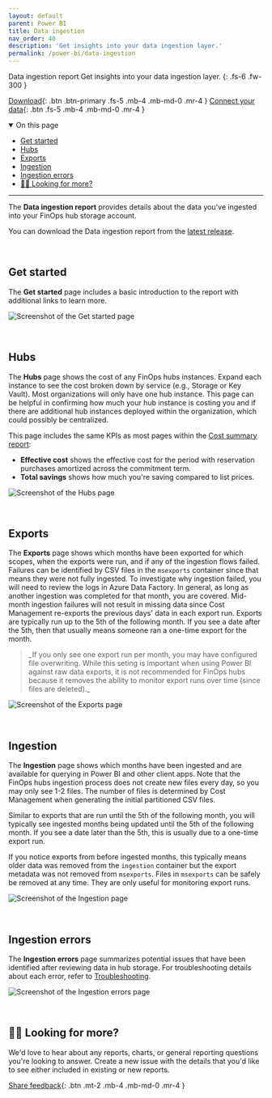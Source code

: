 ```yaml
---
layout: default
parent: Power BI
title: Data ingestion
nav_order: 40
description: 'Get insights into your data ingestion layer.'
permalink: /power-bi/data-ingestion
---
```


<span class="fs-9 d-block mb-4">Data ingestion report</span>
Get insights into your data ingestion layer.
{: .fs-6 .fw-300 }

[Download](https://github.com/microsoft/finops-toolkit/releases/latest){: .btn .btn-primary .fs-5 .mb-4 .mb-md-0 .mr-4 }
[Connect your data](./README.md#-connect-to-your-data){: .btn .fs-5 .mb-4 .mb-md-0 .mr-4 }

<details open markdown="1">
   <summary class="fs-2 text-uppercase">On this page</summary>

- [Get started](#get-started)
- [Hubs](#hubs)
- [Exports](#exports)
- [Ingestion](#ingestion)
- [Ingestion errors](#ingestion-errors)
- [🙋‍♀️ Looking for more?](#️-looking-for-more)

</details>

---

The **Data ingestion report** provides details about the data you've ingested into your FinOps hub storage account.

You can download the Data ingestion report from the [latest release](https://github.com/microsoft/finops-toolkit/releases/latest).

<br>

## Get started

The **Get started** page includes a basic introduction to the report with additional links to learn more.

![Screenshot of the Get started page](https://github.com/microsoft/finops-toolkit/assets/399533/a245ec33-cf49-4cc7-afe3-4f456525b9cd)

<br>

## Hubs

The **Hubs** page shows the cost of any FinOps hubs instances. Expand each instance to see the cost broken down by service (e.g., Storage or Key Vault). Most organizations will only have one hub instance. This page can be helpful in confirming how much your hub instance is costing you and if there are additional hub instances deployed within the organization, which could possibly be centralized.

This page includes the same KPIs as most pages within the [Cost summary report](./cost-summary.md):

- **Effective cost** shows the effective cost for the period with reservation purchases amortized across the commitment term.
- **Total savings** shows how much you're saving compared to list prices.

![Screenshot of the Hubs page](https://github.com/microsoft/finops-toolkit/assets/399533/09e8b7b0-0ee2-4ca2-a5d8-10e36827c9db)

<br>

## Exports

The **Exports** page shows which months have been exported for which scopes, when the exports were run, and if any of the ingestion flows failed. Failures can be identified by CSV files in the `msexports` container since that means they were not fully ingested. To investigate why ingestion failed, you will need to review the logs in Azure Data Factory. In general, as long as another ingestion was completed for that month, you are covered. Mid-month ingestion failures will not result in missing data since Cost Management re-exports the previous days' data in each export run. Exports are typically run up to the 5th of the following month. If you see a date after the 5th, then that usually means someone ran a one-time export for the month.

<blockquote class="tip" markdown="1">
  _If you only see one export run per month, you may have configured file overwriting. While this seting is important when using Power BI against raw data exports, it is not recommended for FinOps hubs because it removes the ability to monitor export runs over time (since files are deleted)._
</blockquote>

![Screenshot of the Exports page](https://github.com/microsoft/finops-toolkit/assets/399533/bb8cbcee-dacf-4c68-8922-230494ce7807)

<br>

## Ingestion

The **Ingestion** page shows which months have been ingested and are available for querying in Power BI and other client apps. Note that the FinOps hubs ingestion process does not create new files every day, so you may only see 1-2 files. The number of files is determined by Cost Management when generating the initial partitioned CSV files.

Similar to exports that are run until the 5th of the following month, you will typically see ingested months being updated until the 5th of the following month. If you see a date later than the 5th, this is usually due to a one-time export run.

If you notice exports from before ingested months, this typically means older data was removed from the `ingestion` container but the export metadata was not removed from `msexports`. Files in `msexports` can be safely be removed at any time. They are only useful for monitoring export runs.

![Screenshot of the Ingestion page](https://github.com/microsoft/finops-toolkit/assets/399533/37b7fb34-8475-463c-8722-04c4607ccea9)

<br>

## Ingestion errors

The **Ingestion errors** page summarizes potential issues that have been identified after reviewing data in hub storage. For troubleshooting details about each error, refer to [Troubleshooting](../../_resources/troubleshooting.md).

![Screenshot of the Ingestion errors page](https://github.com/microsoft/finops-toolkit/assets/399533/052ac803-e17a-4137-a79e-49bf81dfbb2c)

<br>

## 🙋‍♀️ Looking for more?

We'd love to hear about any reports, charts, or general reporting questions you're looking to answer. Create a new issue with the details that you'd like to see either included in existing or new reports.

[Share feedback](https://aka.ms/ftk/idea){: .btn .mt-2 .mb-4 .mb-md-0 .mr-4 }

<br>
